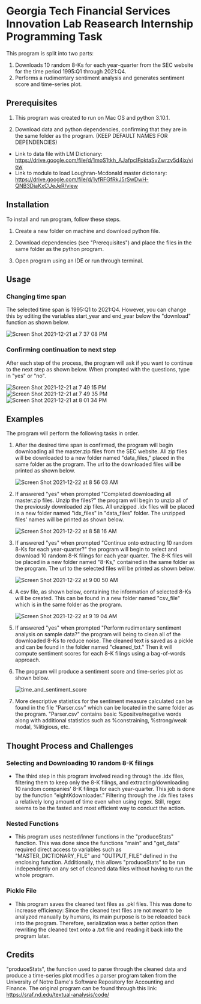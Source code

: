 
# Georgia Tech Financial Services Innovation Lab Reasearch Internship Programming Task

This program is split into two parts: 

1. Downloads 10 random 8-Ks for each year-quarter from the SEC website for the time period 1995:Q1 through 2021:Q4. 
2. Performs a rudimentary sentiment analysis and generates sentiment score and time-series plot.



## Prerequisites

1. This program was created to run on Mac OS and python 3.10.1.

2. Download data and python dependencies, confirming that they are in the same folder as the program. (KEEP DEFAULT NAMES FOR DEPENDENCIES)
- Link to data file with LM Dictionary: https://drive.google.com/file/d/1moS1tkh_AJafpcIFpktaSvZwrzv5d4ix/view
- Link to module to load Loughran-Mcdonald master dictonary: https://drive.google.com/file/d/1yfRFGfRkJ5rSwDwH-QNB3DjaKxCUeJeR/view

## Installation

To install and run program, follow these steps.

1. Create a new folder on machine and download python file.

2. Download dependencies (see "Prerequisites") and place the files in the same folder as the python program.

3. Open program using an IDE or run through terminal.


    
## Usage

### Changing time span
The selected time span is 1995:Q1 to 2021:Q4. However, you can change this by editing the variables start_year and end_year below the "download" function as shown below.

![Screen Shot 2021-12-21 at 7 37 08 PM](https://user-images.githubusercontent.com/96277691/146917347-6a89f8ce-e44f-4635-8bb3-ac981a511607.png)

### Confirming continuation to next step
After each step of the process, the program will ask if you want to continue to the next step as shown below. When prompted with the questions, type in "yes" or "no".

![Screen Shot 2021-12-21 at 7 49 15 PM](https://user-images.githubusercontent.com/96277691/146918095-d42253bf-c0a3-42ae-9298-2283451fb8ef.png)
![Screen Shot 2021-12-21 at 7 49 35 PM](https://user-images.githubusercontent.com/96277691/146918105-35fde9fe-a5e0-440a-86f4-d607a26d1b24.png)
![Screen Shot 2021-12-21 at 8 01 34 PM](https://user-images.githubusercontent.com/96277691/146919502-2cc8243f-cdeb-4f3c-ba3a-e2c25d58f374.png)



## Examples
The program will perform the following tasks in order.
1. After the desired time span is confirmed, the program will begin downloading all the master.zip files from the SEC website. All zip files will be downloaded to a new folder named "data_files," placed in the same folder as the program. The url to the downloaded files will be printed as shown below.

    ![Screen Shot 2021-12-22 at 8 56 03 AM](https://user-images.githubusercontent.com/96277691/147012510-dde58d5b-2d25-44ca-8442-61ab95f0255f.png)

2. If answered "yes" when prompted "Completed downloading all master.zip files. Unzip the files?" the program will begin to unzip all of the previously downloaded zip files. All unzipped .idx files will be placed in a new folder named "idx_files" in "data_files" folder. The unzipped files' names will be printed as shown below. 

    ![Screen Shot 2021-12-22 at 8 58 16 AM](https://user-images.githubusercontent.com/96277691/147012707-902be3b5-ff3d-4476-9a4d-785babfcf726.png)

3. If answered "yes" when prompted "Continue onto extracting 10 random 8-Ks for each year-quarter?" the program will begin to select and download 10 random 8-K filings for each year quarter. The 8-K files will be placed in a new folder named "8-Ks," contained in the same folder as the program. The url to the selected files will be printed as shown below.

    ![Screen Shot 2021-12-22 at 9 00 50 AM](https://user-images.githubusercontent.com/96277691/147012957-edc9da13-3d64-4b93-8933-9fd32af003e1.png)

4. A csv file, as shown below, containing the information of selected 8-Ks will be created. This can be found in a new folder named "csv_file" which is in the same folder as the program. 

    ![Screen Shot 2021-12-22 at 9 19 04 AM](https://user-images.githubusercontent.com/96277691/147014121-94a75c6c-165a-4c77-a073-9a6e3164bd91.png)

5. If answered "yes" when prompted "Perform rudimentary sentiment analysis on sample data?" the program will being to clean all of the downloaded 8-Ks to reduce noise. The cleaned text is saved as a pickle and can be found in the folder named "cleaned_txt." Then it will compute sentiment scores for each 8-K filings using a bag-of-words approach. 

6. The program will produce a sentiment score and time-series plot as shown below.

    ![time_and_sentiment_score](https://user-images.githubusercontent.com/96277691/147013266-55cc12d3-d917-46cd-b60f-c5e3b36591ab.jpg)

7. More descriptive statistics for the sentiment measure calculated can be found in the file "Parser.csv" which can be located in the same folder as the program. "Parser.csv" contains basic %positve/negative words along with additional statistics such as %constraining, %strong/weak modal, %litigious, etc. 



## Thought Process and Challenges

### Selecting and Downloading 10 random 8-K filings
- The third step in this program involved reading through the .idx files, filtering them to keep only the 8-K filings, and extracting/downloading 10 random companies' 8-K filings for each year-quarter. This job is done by the function "eightKdownloader." Filtering through the .idx files takes a relatively long amount of time even when using regex. Still, regex seems to be the fasted and most efficient way to conduct the action.

### Nested Functions
- This program uses nested/inner functions in the "produceStats" function. This was done since the functions "main" and "get_data" required direct access to variables such as "MASTER_DICTIONARY_FILE" and "OUTPUT_FILE" defined in the enclosing function. Additionally, this allows "produceStats" to be run independently on any set of cleaned data files without having to run the whole program. 

### Pickle File
- This program saves the cleaned text files as .pkl files. This was done to increase efficiency: Since the cleaned text files are not meant to be analyzed manually by humans, its main purpose is to be reloaded back into the program. Therefore, serialization was a better option then rewriting the cleaned text onto a .txt file and reading it back into the program later. 



## Credits

"produceStats", the function used to parse through the cleaned data and produce a time-series plot modifies a parser program taken from the University of Notre Dame's Software Repository for Accounting and Finance. The original program can be found through this link: https://sraf.nd.edu/textual-analysis/code/
